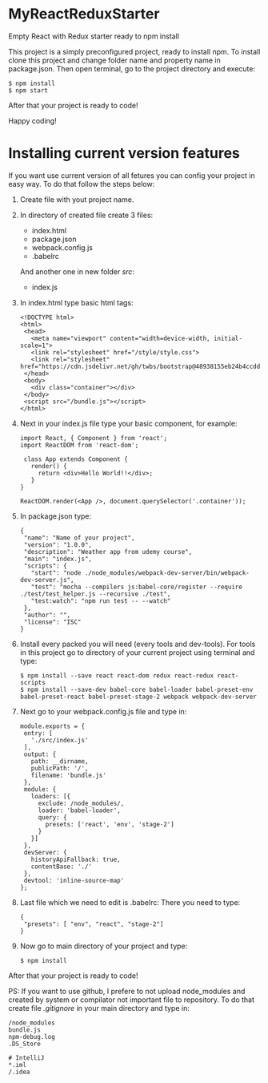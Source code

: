# MyReactReduxStarter
Empty React with Redux starter ready to npm install

This project is a simply preconfigured project, ready to install npm. To install clone this project and change folder name and property name in package.json. Then open terminal, go to the project directory and execute:
```
$ npm install
$ npm start
```
After that your project is ready to code!

Happy coding!








# Installing current version features

If you want use current version of all fetures you can config your project in easy way. To do that follow the steps below: 

1. Create file with yout project name. 
2. In directory of created file create 3 files:
   - index.html
   - package.json
   - webpack.config.js
   - .babelrc
   
   And another one in new folder _src_:
   - index.js
3. In index.html type basic html tags:
   ```
   <!DOCTYPE html>
   <html>
    <head>
      <meta name="viewport" content="width=device-width, initial-scale=1">
      <link rel="stylesheet" href="/style/style.css">
      <link rel="stylesheet" href="https://cdn.jsdelivr.net/gh/twbs/bootstrap@48938155eb24b4ccdde09426066869504c6dab3c/dist/css/bootstrap.min.css">
    </head>
    <body>
      <div class="container"></div>
    </body>
    <script src="/bundle.js"></script>
   </html>
   ```
4. Next in your index.js file type your basic component, for example: 
   ```
   import React, { Component } from 'react';
   import ReactDOM from 'react-dom';

    class App extends Component {
      render() {
        return <div>Hello World!!</div>;
      }
   }
   
   ReactDOM.render(<App />, document.querySelector('.container'));
   ```
5. In package.json type:
   ```
   {
    "name": "Name of your project",
    "version": "1.0.0",
    "description": "Weather app from udemy course",
    "main": "index.js",
    "scripts": {
      "start": "node ./node_modules/webpack-dev-server/bin/webpack-dev-server.js",
      "test": "mocha --compilers js:babel-core/register --require ./test/test_helper.js --recursive ./test",
      "test:watch": "npm run test -- --watch"
    },
    "author": "",
    "license": "ISC"
   }
   ```
6. Install every packed you will need (every tools and dev-tools). For tools in this project go to directory of your current project using terminal and type:
   ```
   $ npm install --save react react-dom redux react-redux react-scripts
   $ npm install --save-dev babel-core babel-loader babel-preset-env babel-preset-react babel-preset-stage-2 webpack webpack-dev-server
   ```
7. Next go to your webpack.config.js file and type in:
   ```
   module.exports = {
    entry: [
      './src/index.js'
    ],
    output: {
      path: __dirname,
      publicPath: '/',
      filename: 'bundle.js'
    },
    module: {
      loaders: [{
        exclude: /node_modules/,
        loader: 'babel-loader',
        query: {
          presets: ['react', 'env', 'stage-2']
        }
      }]
    },
    devServer: {
      historyApiFallback: true,
      contentBase: './'
    },
    devtool: 'inline-source-map'
   };
   ```
8. Last file which we need to edit is .babelrc: There you need to type: 
   ```
   {
    "presets": [ "env", "react", "stage-2"]
   }
   ```
9. Now go to main directory of your project and type: 
   ```
   $ npm install
   ```
   
 After that your project is ready to code!
 
 PS: If you want to use github, I prefere to not upload node_modules and created by system or compilator not important file to repository. To do that create file _.gitignore_ in your main directory and type in: 
```
/node_modules
bundle.js
npm-debug.log
.DS_Store

# IntelliJ
*.iml
/.idea
```
